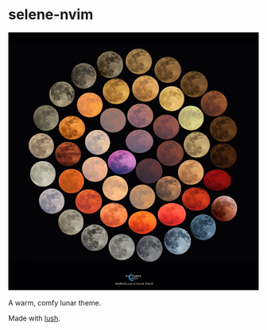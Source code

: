 # selene-nvim

![moons.jpg](assets/moons.jpg)

A warm, comfy lunar theme.

Made with [lush](http://git.io/lush.nvim).
